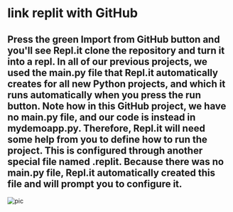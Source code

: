 # link replit with GitHub

## Press the green Import from GitHub button and you'll see Repl.it clone the repository and turn it into a repl. In all of our previous projects, we used the main.py file that Repl.it automatically creates for all new Python projects, and which it runs automatically when you press the run button. Note how in this GitHub project, we have no main.py file, and our code is instead in mydemoapp.py. Therefore, Repl.it will need some help from you to define how to run the project. This is configured through another special file named .replit. Because there was no main.py file, Repl.it automatically created this file and will prompt you to configure it.
![pic](https://docs.replit.com/images/tutorials/06-github/06-01-github-import.png)